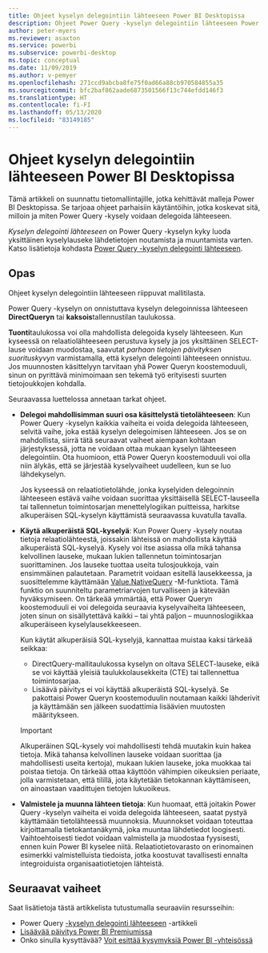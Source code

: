 ```yaml
---
title: Ohjeet kyselyn delegointiin lähteeseen Power BI Desktopissa
description: Ohjeet Power Query -kyselyn delegointiin lähteeseen Power BI Desktopissa.
author: peter-myers
ms.reviewer: asaxton
ms.service: powerbi
ms.subservice: powerbi-desktop
ms.topic: conceptual
ms.date: 11/09/2019
ms.author: v-pemyer
ms.openlocfilehash: 271ccd9abcba8fe75f0ad66a88cb970584855a35
ms.sourcegitcommit: bfc2baf862aade6873501566f13c744efdd146f3
ms.translationtype: HT
ms.contentlocale: fi-FI
ms.lasthandoff: 05/13/2020
ms.locfileid: "83149185"
---
```

# <a name="query-folding-guidance-in-power-bi-desktop"></a>Ohjeet kyselyn delegointiin lähteeseen Power BI Desktopissa

Tämä artikkeli on suunnattu tietomallintajille, jotka kehittävät malleja Power BI Desktopissa. Se tarjoaa ohjeet parhaisiin käytäntöihin, jotka koskevat sitä, milloin ja miten Power Query -kysely voidaan delegoida lähteeseen.

_Kyselyn delegointi lähteeseen_ on Power Query -kyselyn kyky luoda yksittäinen kyselylauseke lähdetietojen noutamista ja muuntamista varten. Katso lisätietoja kohdasta [Power Query -kyselyn delegointi lähteeseen](/power-query/power-query-folding).

## <a name="guidance"></a>Opas

Ohjeet kyselyn delegointiin lähteeseen riippuvat mallitilasta.

Power Query -kyselyn on onnistuttava kyselyn delegoinnissa lähteeseen **DirectQueryn** tai **kaksois**tallennustilan taulukossa.

**Tuonti**taulukossa voi olla mahdollista delegoida kysely lähteeseen. Kun kyseessä on relaatiolähteeseen perustuva kysely ja jos yksittäinen SELECT-lause voidaan muodostaa, saavutat _parhaan tietojen päivityksen suorituskyvyn_ varmistamalla, että kyselyn delegointi lähteeseen onnistuu. Jos muunnosten käsittelyyn tarvitaan yhä Power Queryn koostemoduuli, sinun on pyrittävä minimoimaan sen tekemä työ erityisesti suurten tietojoukkojen kohdalla.

Seuraavassa luettelossa annetaan tarkat ohjeet.

- **Delegoi mahdollisimman suuri osa käsittelystä tietolähteeseen**: Kun Power Query -kyselyn kaikkia vaiheita ei voida delegoida lähteeseen, selvitä vaihe, joka estää kyselyn delegoimisen lähteeseen. Jos se on mahdollista, siirrä tätä seuraavat vaiheet aiempaan kohtaan järjestyksessä, jotta ne voidaan ottaa mukaan kyselyn lähteeseen delegointiin. Ota huomioon, että Power Queryn koostemoduuli voi olla niin älykäs, että se järjestää kyselyvaiheet uudelleen, kun se luo lähdekyselyn.

    Jos kyseessä on relaatiotietolähde, jonka kyselyiden delegoinnin lähteeseen estävä vaihe voidaan suorittaa yksittäisellä SELECT-lauseella tai tallennetun toimintosarjan menettelylogiikan puitteissa, harkitse alkuperäisen SQL-kyselyn käyttämistä seuraavassa kuvatulla tavalla.

- **Käytä alkuperäistä SQL-kyselyä**: Kun Power Query -kysely noutaa tietoja relaatiolähteestä, joissakin lähteissä on mahdollista käyttää alkuperäistä SQL-kyselyä. Kysely voi itse asiassa olla mikä tahansa kelvollinen lauseke, mukaan lukien tallennetun toimintosarjan suorittaminen. Jos lauseke tuottaa useita tulosjoukkoja, vain ensimmäinen palautetaan. Parametrit voidaan esitellä lausekkeessa, ja suosittelemme käyttämään [Value.NativeQuery](/powerquery-m/value-nativequery) -M-funktiota. Tämä funktio on suunniteltu parametriarvojen turvalliseen ja kätevään hyväksymiseen. On tärkeää ymmärtää, että Power Queryn koostemoduuli ei voi delegoida seuraavia kyselyvaiheita lähteeseen, joten sinun on sisällytettävä kaikki – tai yhtä paljon – muunnoslogiikkaa alkuperäiseen kyselylausekkeeseen.

    Kun käytät alkuperäisiä SQL-kyselyjä, kannattaa muistaa kaksi tärkeää seikkaa:

    - DirectQuery-mallitaulukossa kyselyn on oltava SELECT-lauseke, eikä se voi käyttää yleisiä taulukkolausekkeita (CTE) tai tallennettua toimintosarjaa.
    - Lisäävä päivitys ei voi käyttää alkuperäistä SQL-kyselyä. Se pakottaisi Power Queryn koostemoduulin noutamaan kaikki lähderivit ja käyttämään sen jälkeen suodattimia lisäävien muutosten määritykseen.

    > [!IMPORTANT]
    > Alkuperäinen SQL-kysely voi mahdollisesti tehdä muutakin kuin hakea tietoja. Mikä tahansa kelvollinen lauseke voidaan suorittaa (ja mahdollisesti useita kertoja), mukaan lukien lauseke, joka muokkaa tai poistaa tietoja. On tärkeää ottaa käyttöön vähimpien oikeuksien periaate, jolla varmistetaan, että tilillä, jota käytetään tietokannan käyttämiseen, on ainoastaan vaadittujen tietojen lukuoikeus.

- **Valmistele ja muunna lähteen tietoja**: Kun huomaat, että joitakin Power Query -kyselyn vaiheita ei voida delegoida lähteeseen, saatat pystyä käyttämään tietolähteessä muunnoksia. Muunnokset voidaan toteuttaa kirjoittamalla tietokantanäkymä, joka muuntaa lähdetiedot loogisesti. Vaihtoehtoisesti tiedot voidaan valmistella ja muodostaa fyysisesti, ennen kuin Power BI kyselee niitä. Relaatiotietovarasto on erinomainen esimerkki valmistelluista tiedoista, jotka koostuvat tavallisesti ennalta integroiduista organisaatiotietojen lähteistä.

## <a name="next-steps"></a>Seuraavat vaiheet

Saat lisätietoja tästä artikkelista tutustumalla seuraaviin resursseihin:

- Power Query [-kyselyn delegointi lähteeseen](/power-query/power-query-folding) -artikkeli
- [Lisäävää päivitys Power BI Premiumissa](../admin/service-premium-incremental-refresh.md)
- Onko sinulla kysyttävää? [Voit esittää kysymyksiä Power BI -yhteisössä](https://community.powerbi.com/)
